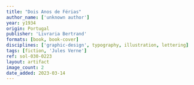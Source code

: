 ```yaml
---
title: "Dois Anos de Férias"
author_name: ['unknown author']
year: y1934
origin: Portugal
publisher: 'Livraria Bertrand'
formats: [book, book-cover]
disciplines: ['graphic-design', typography, illustration, lettering]
tags: [fiction, 'Jules Verne']
ref: sol-030-0223
layout: artifact
image_count: 2
date_added: 2023-03-14
---
```

